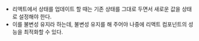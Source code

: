 - 리액트에서 상태를 업데이트 할 때는 기존 상태를 그대로 두면서 새로운 값을 상태로 설정해야 한다.
- 이를 불변성 유지라 하는데, 불변성 유지를 해 주어야 나중에 리액트 컴포넌트의 성능을 최적화할 수 있다.
